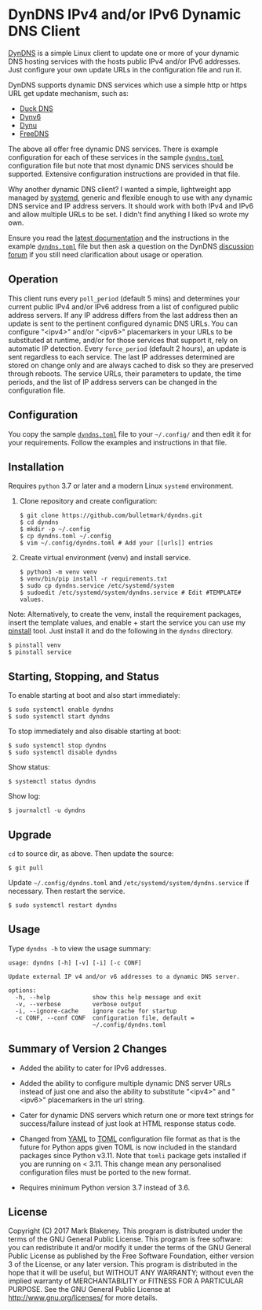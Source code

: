 # DynDNS IPv4 and/or IPv6 Dynamic DNS Client

[DynDNS](https://github.com/bulletmark/dyndns/) is a simple Linux client
to update one or more of your dynamic DNS hosting services with the
hosts public IPv4 and/or IPv6 addresses. Just configure your own update
URLs in the configuration file and run it.

DynDNS supports dynamic DNS services which use a simple http or https
URL get update mechanism, such as:

- [Duck DNS](https://duckdns.org/)
- [Dynv6](https://dynv6.com/)
- [Dynu](https://dynu.com/)
- [FreeDNS](https://freedns.afraid.org/)

The above all offer free dynamic DNS services. There is example
configuration for each of these services in the sample
[`dyndns.toml`](https://github.com/bulletmark/dyndns/blob/master/dyndns.toml)
configuration file but note that most dynamic DNS services should be
supported. Extensive configuration instructions are provided in that
file.

Why another dynamic DNS client? I wanted a simple, lightweight app
managed by [systemd](https://systemd.io/), generic and flexible enough
to use with any dynamic DNS service and IP address servers. It should
work with both IPv4 and IPv6 and allow multiple URLs to be set. I didn't
find anything I liked so wrote my own.

Ensure you read the [latest
documentation](http://github.com/bulletmark/dyndns) and the instructions
in the example
[`dyndns.toml`](https://github.com/bulletmark/dyndns/blob/master/dyndns.toml)
file but then ask a question on the DynDNS [discussion
forum](https://github.com/bulletmark/dyndns/discussions) if you still
need clarification about usage or operation.

## Operation

This client runs every `poll_period` (default 5 mins) and determines
your current public IPv4 and/or IPv6 address from a list of configured
public address servers. If any IP address differs from the last address
then an update is sent to the pertinent configured dynamic DNS URLs. You
can configure "&lt;ipv4&gt;" and/or "&lt;ipv6&gt;" placemarkers in your
URLs to be substituted at runtime, and/or for those services that support
it, rely on automatic IP detection. Every `force_period` (default 2
hours), an update is sent regardless to each service. The last IP
addresses determined are stored on change only and are always cached to
disk so they are preserved through reboots. The service URLs, their
parameters to update, the time periods, and the list of IP address
servers can be changed in the configuration file.

## Configuration

You copy the sample
[`dyndns.toml`](https://github.com/bulletmark/dyndns/blob/master/dyndns.toml)
file to your `~/.config/` and then edit it for your requirements. Follow
the examples and instructions in that file.

## Installation

Requires `python` 3.7 or later and a modern Linux `systemd` environment.

1. Clone repository and create configuration:

    ```shell
    $ git clone https://github.com/bulletmark/dyndns.git
    $ cd dyndns
    $ mkdir -p ~/.config
    $ cp dyndns.toml ~/.config
    $ vim ~/.config/dyndns.toml # Add your [[urls]] entries
    ```

2. Create virtual environment (venv) and install service.

    ```shell
    $ python3 -m venv venv
    $ venv/bin/pip install -r requirements.txt
    $ sudo cp dyndns.service /etc/systemd/system
    $ sudoedit /etc/systemd/system/dyndns.service # Edit #TEMPLATE# values.
    ```

Note: Alternatively, to create the venv, install the requirement
packages, insert the template values, and enable + start the service you
can use my [pinstall](https://github.com/bulletmark/pinstall) tool. Just
install it and do the following in the `dyndns` directory.

```
$ pinstall venv
$ pinstall service
```

## Starting, Stopping, and Status

To enable starting at boot and also start immediately:

```shell
$ sudo systemctl enable dyndns
$ sudo systemctl start dyndns
```

To stop immediately and also disable starting at boot:

```shell
$ sudo systemctl stop dyndns
$ sudo systemctl disable dyndns
```

Show status:

```shell
$ systemctl status dyndns
```

Show log:

```shell
$ journalctl -u dyndns
```

## Upgrade

`cd` to source dir, as above. Then update the source:

```shell
$ git pull
```

Update `~/.config/dyndns.toml` and `/etc/systemd/system/dyndns.service` if
necessary. Then restart the service.

```shell
$ sudo systemctl restart dyndns
```


## Usage

Type `dyndns -h` to view the usage summary:

```
usage: dyndns [-h] [-v] [-i] [-c CONF]

Update external IP v4 and/or v6 addresses to a dynamic DNS server.

options:
  -h, --help            show this help message and exit
  -v, --verbose         verbose output
  -i, --ignore-cache    ignore cache for startup
  -c CONF, --conf CONF  configuration file, default =
                        ~/.config/dyndns.toml
```

## Summary of Version 2 Changes

- Added the ability to cater for IPv6 addresses.

- Added the ability to configure multiple dynamic DNS server URLs
  instead of just one and also the ability to substitute "&lt;ipv4&gt;"
  and "&lt;ipv6&gt;" placemarkers in the url string.

- Cater for dynamic DNS servers which return one or more text strings
  for success/failure instead of just look at HTML response status code.

- Changed from [YAML](https://yaml.org/) to [TOML](https://toml.io/en/)
  configuration file format as that is the future for Python apps given
  TOML is now included in the standard packages since Python v3.11. Note
  that `tomli` package gets installed if you are running on < 3.11. This
  change mean any personalised configuration files must be ported to the
  new format.

- Requires minimum Python version 3.7 instead of 3.6.

## License

Copyright (C) 2017 Mark Blakeney. This program is distributed under the
terms of the GNU General Public License.
This program is free software: you can redistribute it and/or modify it
under the terms of the GNU General Public License as published by the
Free Software Foundation, either version 3 of the License, or any later
version.
This program is distributed in the hope that it will be useful, but
WITHOUT ANY WARRANTY; without even the implied warranty of
MERCHANTABILITY or FITNESS FOR A PARTICULAR PURPOSE. See the GNU General
Public License at <http://www.gnu.org/licenses/> for more details.

<!-- vim: se ai syn=markdown: -->
